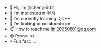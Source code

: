 - 👋 Hi, I’m @cheng-502
- 👀 I’m interested in 学习
- 🌱 I’m currently learning C,C++
- 💞️ I’m looking to collaborate on ...
- 📫 How to reach me lin.20050801@qq.com
- 😄 Pronouns: ...
- ⚡ Fun fact: ...

<!---
cheng-502/cheng-502 is a ✨ special ✨ repository because its `README.md` (this file) appears on your GitHub profile.
You can click the Preview link to take a look at your changes.
--->
